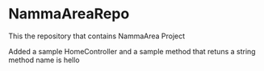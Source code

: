 # NammaAreaRepo
This the repository that contains NammaArea Project

Added a sample HomeController and a sample method that retuns a string
method name is hello
